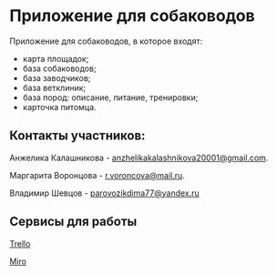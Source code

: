 # Приложение для собаководов

Приложение для собаководов, в которое входят: 
- карта площадок; 
- база собаководов; 
- база заводчиков; 
- база ветклиник; 
- база пород: описание, питание, тренировки; 
- карточка питомца.

## Контакты участников: 

Анжелика Калашникова -  anzhelikakalashnikova20001@gmail.com. 

Маргарита Воронцова - r.voroncova@mail.ru. 

Владимир Шевцов - parovozikdima77@yandex.ru

## Сервисы для работы
[Trello](https://trello.com/b/AXWZsS99/группа-4-2-1-проект-по-тп)

[Miro](https://miro.com/app/board/uXjVOHBBGm8=/)
